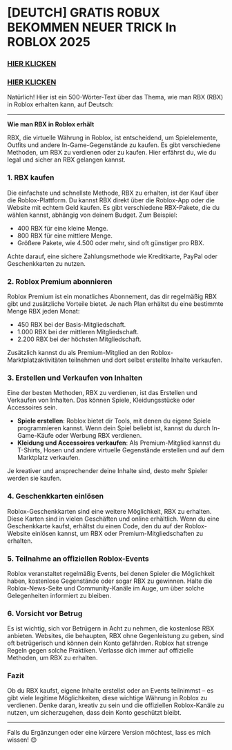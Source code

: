 # **[DEUTCH] GRATIS ROBUX BEKOMMEN NEUER TRICK In ROBLOX 2025**

### [HIER KLICKEN](https://lookerstudio.google.com/s/glM4dA-0dto)

### [HIER KLICKEN](https://lookerstudio.google.com/s/glM4dA-0dto)



Natürlich! Hier ist ein 500-Wörter-Text über das Thema, wie man RBX (RBX) in Roblox erhalten kann, auf Deutsch:  

---

**Wie man RBX in Roblox erhält**  

RBX, die virtuelle Währung in Roblox, ist entscheidend, um Spielelemente, Outfits und andere In-Game-Gegenstände zu kaufen. Es gibt verschiedene Methoden, um RBX zu verdienen oder zu kaufen. Hier erfährst du, wie du legal und sicher an RBX gelangen kannst.  

### 1. **RBX kaufen**  
Die einfachste und schnellste Methode, RBX zu erhalten, ist der Kauf über die Roblox-Plattform. Du kannst RBX direkt über die Roblox-App oder die Website mit echtem Geld kaufen. Es gibt verschiedene RBX-Pakete, die du wählen kannst, abhängig von deinem Budget. Zum Beispiel:  

- 400 RBX für eine kleine Menge.  
- 800 RBX für eine mittlere Menge.  
- Größere Pakete, wie 4.500 oder mehr, sind oft günstiger pro RBX.  

Achte darauf, eine sichere Zahlungsmethode wie Kreditkarte, PayPal oder Geschenkkarten zu nutzen.  

### 2. **Roblox Premium abonnieren**  
Roblox Premium ist ein monatliches Abonnement, das dir regelmäßig RBX gibt und zusätzliche Vorteile bietet. Je nach Plan erhältst du eine bestimmte Menge RBX jeden Monat:  

- 450 RBX bei der Basis-Mitgliedschaft.  
- 1.000 RBX bei der mittleren Mitgliedschaft.  
- 2.200 RBX bei der höchsten Mitgliedschaft.  

Zusätzlich kannst du als Premium-Mitglied an den Roblox-Marktplatzaktivitäten teilnehmen und dort selbst erstellte Inhalte verkaufen.  

### 3. **Erstellen und Verkaufen von Inhalten**  
Eine der besten Methoden, RBX zu verdienen, ist das Erstellen und Verkaufen von Inhalten. Das können Spiele, Kleidungsstücke oder Accessoires sein.  

- **Spiele erstellen**: Roblox bietet dir Tools, mit denen du eigene Spiele programmieren kannst. Wenn dein Spiel beliebt ist, kannst du durch In-Game-Käufe oder Werbung RBX verdienen.  
- **Kleidung und Accessoires verkaufen**: Als Premium-Mitglied kannst du T-Shirts, Hosen und andere virtuelle Gegenstände erstellen und auf dem Marktplatz verkaufen.  

Je kreativer und ansprechender deine Inhalte sind, desto mehr Spieler werden sie kaufen.  

### 4. **Geschenkkarten einlösen**  
Roblox-Geschenkkarten sind eine weitere Möglichkeit, RBX zu erhalten. Diese Karten sind in vielen Geschäften und online erhältlich. Wenn du eine Geschenkkarte kaufst, erhältst du einen Code, den du auf der Roblox-Website einlösen kannst, um RBX oder Premium-Mitgliedschaften zu erhalten.  

### 5. **Teilnahme an offiziellen Roblox-Events**  
Roblox veranstaltet regelmäßig Events, bei denen Spieler die Möglichkeit haben, kostenlose Gegenstände oder sogar RBX zu gewinnen. Halte die Roblox-News-Seite und Community-Kanäle im Auge, um über solche Gelegenheiten informiert zu bleiben.  

### 6. **Vorsicht vor Betrug**  
Es ist wichtig, sich vor Betrügern in Acht zu nehmen, die kostenlose RBX anbieten. Websites, die behaupten, RBX ohne Gegenleistung zu geben, sind oft betrügerisch und können dein Konto gefährden. Roblox hat strenge Regeln gegen solche Praktiken. Verlasse dich immer auf offizielle Methoden, um RBX zu erhalten.  

### Fazit  
Ob du RBX kaufst, eigene Inhalte erstellst oder an Events teilnimmst – es gibt viele legitime Möglichkeiten, diese wichtige Währung in Roblox zu verdienen. Denke daran, kreativ zu sein und die offiziellen Roblox-Kanäle zu nutzen, um sicherzugehen, dass dein Konto geschützt bleibt.  

--- 

Falls du Ergänzungen oder eine kürzere Version möchtest, lass es mich wissen! 😊
